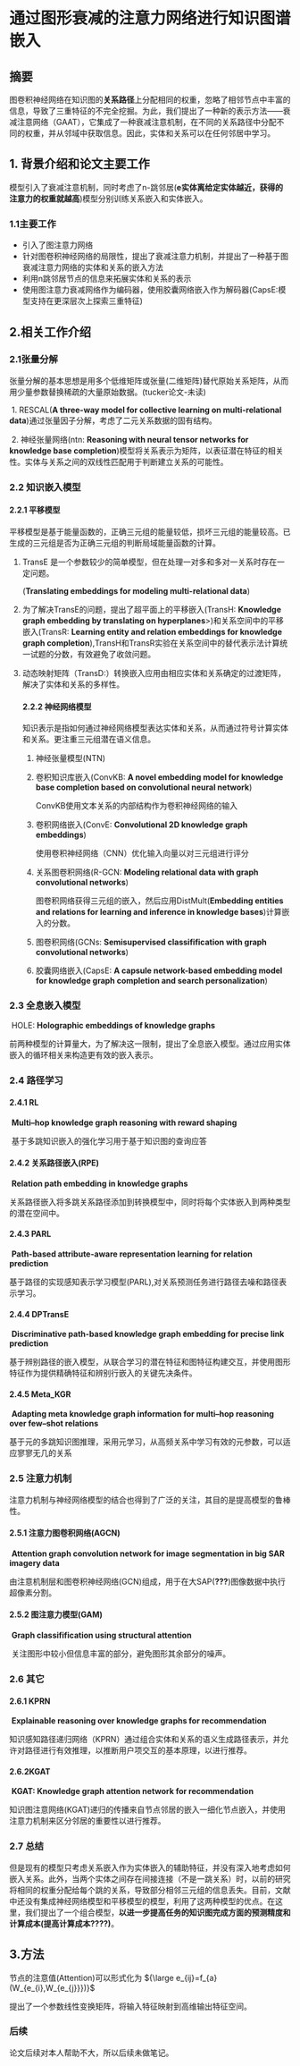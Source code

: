 # 通过图形衰减的注意力网络进行知识图谱嵌入

## 摘要

图卷积神经网络在知识图的<b>关系路径</b>上分配相同的权重，忽略了相邻节点中丰富的信息，导致了三重特征的不完全挖掘。为此，我们提出了一种新的表示方法——衰减注意网络（GAAT），它集成了一种衰减注意机制，在不同的关系路径中分配不同的权重，并从邻域中获取信息。因此，实体和关系可以在任何邻居中学习。

## 1. 背景介绍和论文主要工作

模型引入了衰减注意机制，同时考虑了n-跳邻居(<b>e实体离给定实体越近，获得的注意力的权重就越高</b>)模型分别训练关系嵌入和实体嵌入。

### 1.1主要工作

- 引入了图注意力网络
- 针对图卷积神经网络的局限性，提出了衰减注意力机制，并提出了一种基于图衰减注意力网络的实体和关系的嵌入方法
- 利用n跳邻居节点的信息来拓展实体和关系的表示
- 使用图注意力衰减网络作为编码器，使用胶囊网络嵌入作为解码器(CapsE:模型支持在更深层次上探索三重特征)

## 2.相关工作介绍

### 2.1张量分解

​		张量分解的基本思想是用多个低维矩阵或张量(二维矩阵)替代原始关系矩阵，从而用少量参数替换稀疏的大量原始数据。(tucker论文-未读)

​		1. RESCAL(<b>A three-way model for collective learning on multi-relational data</b>)通过张量因子分解，考虑了二元关系数据的固有结构。

​		2. 神经张量网络(ntn: <b>Reasoning with neural tensor networks for knowledge base completion</b>)模型将关系表示为矩阵，以表征潜在特征的相关性。实体与关系之间的双线性匹配用于判断建立关系的可能性。

### 2.2 知识嵌入模型

#### 	2.2.1 平移模型

​	平移模型是基于能量函数的，正确三元组的能量较低，损坏三元组的能量较高。已生成的三元组是否为正确三元组的判断局域能量函数的计算。

 1. TransE 是一个参数较少的简单模型，但在处理一对多和多对一关系时存在一定问题。

    (<b>Translating embeddings for modeling multi-relational data</b>)

 2. 为了解决TransE的问题，提出了超平面上的平移嵌入(TransH: <b>Knowledge graph embedding by translating on hyperplanes</b>>)和关系空间中的平移嵌入(TransR: <b>Learning entity and relation embeddings for knowledge graph completion</b>),TransH和TransR实验在关系空间中的替代表示法计算统一试题的分数，有效避免了收敛问题。

 3. 动态映射矩阵（TransD:）转换嵌入应用由相应实体和关系确定的过渡矩阵，解决了实体和关系的多样性。

    #### 2.2.2 神经网络模型

    ​	知识表示是指如何通过神经网络模型表达实体和关系，从而通过符号计算实体和关系。更注重三元组潜在语义信息。

     1. 神经张量模型(NTN)

     2. 卷积知识库嵌入(ConvKB: <b>A novel embedding model for knowledge base completion based on convolutional neural network</b>)

        ConvKB使用文本关系的内部结构作为卷积神经网络的输入

     3. 卷积网络嵌入(ConvE: <b>Convolutional 2D knowledge graph embeddings</b>)

        使用卷积神经网络（CNN）优化输入向量以对三元组进行评分

     4. 关系图卷积网络(R-GCN: <b>Modeling relational data with graph convolutional networks</b>)

        图卷积网络获得三元组的嵌入，然后应用DistMult(<b>Embedding entities and relations for learning and inference in knowledge bases</b>)计算嵌入的分数。

     5. 图卷积网络(GCNs: <b>Semisupervised classifification with graph convolutional networks</b>)

     6. 胶囊网络嵌入(CapsE:  <b>A capsule network-based embedding model for knowledge graph completion and search personalization</b>)


### 2.3 全息嵌入模型

​	HOLE: <b>Holographic embeddings of knowledge graphs</b>

​	前两种模型的计算量大，为了解决这一限制，提出了全息嵌入模型。通过应用实体嵌入的循环相关来构造更有效的嵌入表示。

### 2.4 路径学习

#### 	2.4.1 RL

​		<b>Multi–hop knowledge graph reasoning with reward shaping</b>

​		基于多跳知识嵌入的强化学习用于基于知识图的查询应答

#### 	2.4.2 关系路径嵌入(RPE)

​		<b>Relation path embedding in knowledge graphs</b>

​		关系路径嵌入将多跳关系路径添加到转换模型中，同时将每个实体嵌入到两种类型的潜在空间中。

#### 	2.4.3 PARL

​		<b>Path-based attribute-aware representation learning for relation prediction</b>

​		基于路径的实现感知表示学习模型(PARL),对关系预测任务进行路径去噪和路径表示学习。

#### 	2.4.4 DPTransE

​		<b>Discriminative path-based knowledge graph embedding for precise link prediction</b>

​		基于辨别路径的嵌入模型，从联合学习的潜在特征和图特征构建交互，并使用图形特征作为提供精确特征和辨别行嵌入的关键先决条件。

#### 	2.4.5 Meta_KGR

​		<b>Adapting meta knowledge graph information for multi–hop reasoning over few–shot relations</b>

​		基于元的多跳知识图推理，采用元学习，从高频关系中学习有效的元参数，可以适应寥寥无几的关系

### 2.5 注意力机制

​	注意力机制与神经网络模型的结合也得到了广泛的关注，其目的是提高模型的鲁棒性。

#### 	2.5.1 注意力图卷积网络(AGCN)

​		<b>Attention graph convolution network for image segmentation in big SAR imagery data</b>

​		由注意机制层和图卷积神经网络(GCN)组成，用于在大SAP(<b>???</b>)图像数据中执行超像素分割。

#### 	2.5.2 图注意力模型(GAM)

​		<b>Graph classifification using structural attention</b>

​		关注图形中较小但信息丰富的部分，避免图形其余部分的噪声。

### 2.6 其它

#### 	2.6.1 KPRN

​		<b>Explainable reasoning over knowledge graphs for recommendation</b>

​		知识感知路径递归网络（KPRN）通过组合实体和关系的语义生成路径表示，并允许对路径进行有效推理，以推断用户项交互的基本原理，以进行推荐。

#### 2.6.2KGAT

​		<b>KGAT: Knowledge graph attention network for recommendation</b>

​		知识图注意网络(KGAT)递归的传播来自节点邻居的嵌入一细化节点嵌入，并使用注意力机制来区分邻居的重要性以进行推荐。

### 2.7 总结

​	但是现有的模型只考虑关系嵌入作为实体嵌入的辅助特征，并没有深入地考虑如何嵌入关系。此外，当两个实体之间存在间接连接（不是一跳关系）时，以前的研究将相同的权重分配给每个跳的关系，导致部分相邻三元组的信息丢失。目前，文献中还没有集成神经网络模型和平移模型的模型，利用了这两种模型的优点。在这里，我们提出了一个组合模型，<b>以进一步提高任务的知识图完成方面的预测精度和计算成本(提高计算成本????)</b>。



## 3.方法

 节点的注意值(Attention)可以形式化为 ${\large e_{ij}=f_{a}(W_{e_{i},W_{e_{j}}})}$ 

提出了一个参数线性变换矩阵，将输入特征映射到高维输出特征空间。

### 后续

论文后续对本人帮助不大，所以后续未做笔记。



